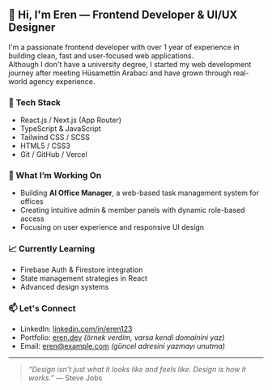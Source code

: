 ## 👋 Hi, I'm Eren — Frontend Developer & UI/UX Designer

I'm a passionate frontend developer with over 1 year of experience in building clean, fast and user-focused web applications.  
Although I don't have a university degree, I started my web development journey after meeting Hüsamettin Arabacı and have grown through real-world agency experience.

### 🔧 Tech Stack
- React.js / Next.js (App Router)
- TypeScript & JavaScript
- Tailwind CSS / SCSS
- HTML5 / CSS3
- Git / GitHub / Vercel

### 🎯 What I’m Working On
- Building **AI Office Manager**, a web-based task management system for offices  
- Creating intuitive admin & member panels with dynamic role-based access  
- Focusing on user experience and responsive UI design

### 📈 Currently Learning
- Firebase Auth & Firestore integration
- State management strategies in React
- Advanced design systems

### 📫 Let's Connect
- LinkedIn: [linkedin.com/in/eren123](https://www.linkedin.com/in/eren123)
- Portfolio: [eren.dev](https://eren.dev) *(örnek verdim, varsa kendi domainini yaz)*  
- Email: eren@example.com *(güncel adresini yazmayı unutma)*

---

> *“Design isn’t just what it looks like and feels like. Design is how it works.”* — Steve Jobs
